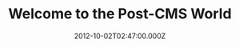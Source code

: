 ---
title: "Welcome to the Post-CMS World"
date: 2012-10-02T02:47:00.000Z
posted_date: 2015-05-03T02:47:00.000Z
editor_recommends: 3
category: essentials
type: Article
slug: links/welcome-to-the-post-cms-world
source: Ben Balter
link: http://ben.balter.com/2012/10/01/welcome-to-the-post-cms-world/
tool:
  - tool/jekyll.md
---